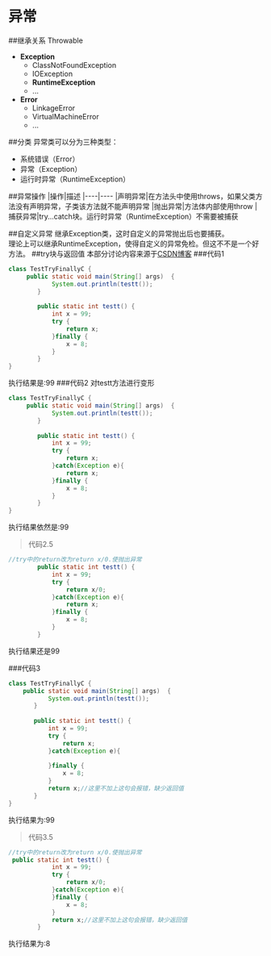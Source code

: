 异常
=======
##继承关系
Throwable
- **Exception**
  - ClassNotFoundException
  - IOException
  - **RuntimeException**
  - ...
- **Error**
  - LinkageError
  - VirtualMachineError
  - ...
  
##分类
异常类可以分为三种类型：
- 系统错误（Error）
- 异常（Exception）
- 运行时异常（RuntimeException）

##异常操作
|操作|描述
|----|----
|声明异常|在方法头中使用throws，如果父类方法没有声明异常，子类该方法就不能声明异常
|抛出异常|方法体内部使用throw
|捕获异常|try...catch块。运行时异常（RuntimeException）不需要被捕获

##自定义异常
继承Exception类，这时自定义的异常抛出后也要捕获。  
理论上可以继承RuntimeException，使得自定义的异常免检。但这不不是一个好方法。
##try块与返回值
本部分讨论内容来源于[CSDN博客](http://blog.csdn.net/exsuns/article/details/5217669)
###代码1
```java
class TestTryFinallyC {
	 public static void main(String[] args)  {
	        System.out.println(testt());
	    }
	    
	    public static int testt() {
	        int x = 99;
	    	try {
	        	return x;
	        }finally {
	            x = 8;
	        }
	    }
}
```
执行结果是:99
###代码2
对testt方法进行变形
```java
class TestTryFinallyC {
	 public static void main(String[] args)  {
	        System.out.println(testt());
	    }
	    
	    public static int testt() {
	        int x = 99;
	    	try {
	        	return x;
	    	}catch(Exception e){
	    		return x;
	        }finally {
	            x = 8;
	        }
	    }
}
```
执行结果依然是:99
>代码2.5
```java
//try中的return改为return x/0.使抛出异常
	    public static int testt() {
	        int x = 99;
	    	try {
	        	return x/0;
	    	}catch(Exception e){
	    		return x;
	        }finally {
	            x = 8;
	        }
	    }
 ```
 执行结果还是99


 ###代码3
 ```java
 class TestTryFinallyC {
	 public static void main(String[] args)  {
	        System.out.println(testt());
	    }
	    
	    public static int testt() {
	        int x = 99;
	    	try {
	        	return x;
	    	}catch(Exception e){   	
            
	        }finally {
	            x = 8;
	        }
	    	return x;//这里不加上这句会报错，缺少返回值
	    }
}
```
执行结果为:99
>代码3.5
```java
//try中的return改为return x/0.使抛出异常
 public static int testt() {
	        int x = 99;
	    	try {
	        	return x/0;
	    	}catch(Exception e){		
	        }finally {
	            x = 8;
	        }
	    	return x;//这里不加上这句会报错，缺少返回值
	    }
```
执行结果为:8
